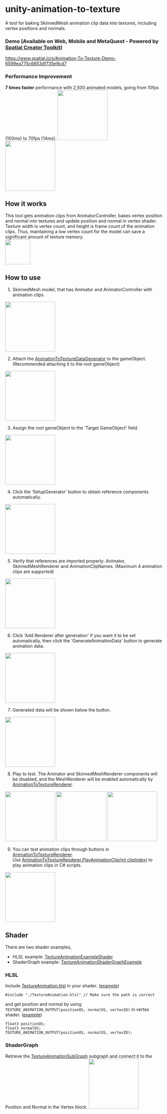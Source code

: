 # unity-animation-to-texture
A tool for baking SkinnedMesh animation clip data into textures, including vertex positions and normals.



### Demo (Available on Web, Mobile and MetaQuest - Powered by [Spatial Creator Toolkit](https://www.spatial.io/toolkit))
https://www.spatial.io/s/Animation-To-Texture-Demo-6599ea775c6853df735e9cd7



### Performance Improvement
**7 times faster** performance with 2,500 animated models, going from 10fps (100ms) to 70fps (14ms).
<img src="https://github.com/wonkee-kim/unity-animation-to-texture/assets/830808/a31d2fb2-0994-4aaf-8634-5227645639d6" height="160">  
<img src="https://github.com/wonkee-kim/unity-animation-to-texture/assets/830808/1a3f8af3-7e91-4bc7-9d81-a1d00802b8b5" height="160">  



## How it works
This tool gets animation clips from AnimatorController, bakes vertex position and normal into textures and update position and normal in vertex shader. 
Texture width is vertex count, and height is frame count of the animation clips. Thus, maintaining a low vertex count for the model can save a significant amount of texture memory.  
<img src="https://github.com/wonkee-kim/unity-animation-to-texture/assets/830808/be42838b-c11c-4388-b888-d18ebcf3c49e" height="80">  



## How to use
1. SkinnedMesh model, that has Animator and AnimatorController with animation clips.  
<img src="https://github.com/wonkee-kim/unity-animation-to-texture/assets/830808/46720a4e-213d-4a50-bc73-faa4ee3af308" height="160">  


2. Attach the [AnimationToTextureDataGenerator](https://github.com/wonkee-kim/unity-animation-to-texture/blob/main/unity-animation-to-texture-unity/Assets/AnimationToTexture/Scripts/AnimationToTextureDataGenerator.cs) to the gameObject. (Recommended attaching it to the root gameObject)  
<img src="https://github.com/wonkee-kim/unity-animation-to-texture/assets/830808/4dfdd14c-9d12-4eb9-a36c-db8a3dc25b96" height="160">  


3. Assign the root gameObject to the 'Target GameObject' field.  
<img src="https://github.com/wonkee-kim/unity-animation-to-texture/assets/830808/480b9850-4fc1-42c8-b7ca-2b1ff5fd7060" height="160">  


4. Click the ‘SetupGenerator’ button to obtain reference components automatically.  
<img src="https://github.com/wonkee-kim/unity-animation-to-texture/assets/830808/1cdd35a8-f616-41e4-ac1a-92ad85a86dac" height="160">  


5. Verify that references are imported properly: Animator, SkinnedMeshRenderer and AnimationClipNames. (Maximum 4 animation clips are supported)  
<img src="https://github.com/wonkee-kim/unity-animation-to-texture/assets/830808/94c0c541-8134-42ec-a80a-de5dd6ed548a" height="160">  


6. Click 'Add Renderer after generation' if you want it to be set automatically, then click the 'GenerateAnimationData' button to generate animation data.  
<img src="https://github.com/wonkee-kim/unity-animation-to-texture/assets/830808/e6a831dd-6c96-4583-b916-f51d6397ee2c" height="160">  


7. Generated data will be shown below the button.  
<img src="https://github.com/wonkee-kim/unity-animation-to-texture/assets/830808/f10d0684-e97d-420a-b0bd-0729e26a642b" height="160">  


8. Play to test. The Animator and SkinnedMeshRenderer components will be disabled, and the MeshRenderer will be enabled automatically by [AnimationToTextureRenderer](https://github.com/wonkee-kim/unity-animation-to-texture/blob/main/unity-animation-to-texture-unity/Assets/AnimationToTexture/Scripts/AnimationToTextureRenderer.cs).  
<img src="https://github.com/wonkee-kim/unity-animation-to-texture/assets/830808/6db009e6-d7d9-49e7-aecb-cb2e1737dac2" height="160">  
<img src="https://github.com/wonkee-kim/unity-animation-to-texture/assets/830808/b23cd472-6e1f-44da-af16-b32c259f1479" height="160">
<img src="https://github.com/wonkee-kim/unity-animation-to-texture/assets/830808/ff13b2ca-a150-478c-96c0-b24188992325" height="160">


9. You can test animation clips through buttons in [AnimationToTextureRenderer](https://github.com/wonkee-kim/unity-animation-to-texture/blob/main/unity-animation-to-texture-unity/Assets/AnimationToTexture/Scripts/AnimationToTextureRenderer.cs).  
Use [AnimationToTextureRenderer.PlayAnimationClip(int clipIndex)](https://github.com/wonkee-kim/unity-animation-to-texture/blob/main/unity-animation-to-texture-unity/Assets/AnimationToTexture/Scripts/AnimationToTextureRenderer.cs#L31) to play animation clips in C# scripts.
<img src="https://github.com/wonkee-kim/unity-animation-to-texture/assets/830808/53ee58f2-c3d3-429a-99d3-afa61ea702ab" height="160">



## Shader
There are two shader examples,
- HLSL example: [TextureAnimationExampleShader](https://github.com/wonkee-kim/unity-animation-to-texture/blob/main/unity-animation-to-texture-unity/Assets/AnimationToTexture/Shaders/TextureAnimationExampleShader.shader)
- ShaderGraph example: [TextureAnimationShaderGraphExample](https://github.com/wonkee-kim/unity-animation-to-texture/blob/main/unity-animation-to-texture-unity/Assets/AnimationToTexture/Shaders/TextureAnimationShaderGraphExample.shadergraph)

### HLSL
Include [TextureAnimation.hlsl](https://github.com/wonkee-kim/unity-animation-to-texture/blob/main/unity-animation-to-texture-unity/Assets/AnimationToTexture/Shaders/TextureAnimation.hlsl) in your shader. ([example](https://github.com/wonkee-kim/unity-animation-to-texture/blob/main/unity-animation-to-texture-unity/Assets/AnimationToTexture/Shaders/TextureAnimationExampleShader.shader#L35))
```hlsl
#include "./TextureAnimation.hlsl" // Make sure the path is correct
```
and get position and normal by using `TEXTURE_ANIMATION_OUTPUT(positionOS, normalOS, vertexID)` in vertex shader. ([example](https://github.com/wonkee-kim/unity-animation-to-texture/blob/main/unity-animation-to-texture-unity/Assets/AnimationToTexture/Shaders/TextureAnimationExampleShader.shader#L71-L73))
```hlsl
float3 positionOS;
float3 normalOS;
TEXTURE_ANIMATION_OUTPUT(positionOS, normalOS, vertexID);
```

### ShaderGraph
Retrieve the [TextureAnimationSubGraph](https://github.com/wonkee-kim/unity-animation-to-texture/blob/main/unity-animation-to-texture-unity/Assets/AnimationToTexture/Shaders/TextureAnimationSubGraph.shadersubgraph) subgraph and connect it to the Position and Normal in the Vertex block.
<img src="https://github.com/wonkee-kim/unity-animation-to-texture/assets/830808/1db5de29-a1b6-4313-bfbd-9758f8783dbf" height="160">  
